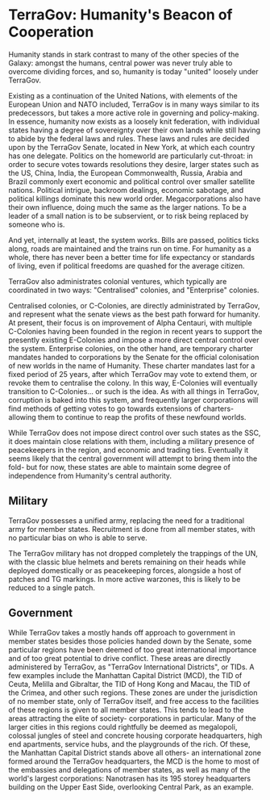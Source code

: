 # TerraGov: Humanity's Beacon of Cooperation

Humanity stands in stark contrast to many of the other species of the Galaxy: amongst the humans, central power was never truly able to overcome dividing forces, and so, humanity is today "united" loosely under TerraGov.

Existing as a continuation of the United Nations, with elements of the European Union and NATO included, TerraGov is in many ways similar to its predecessors, but takes a more active role in governing and policy-making. In essence, humanity now exists as a loosely knit federation, with individual states having a degree of sovereignty over their own lands while still having to abide by the federal laws and rules. These laws and rules are decided upon by the TerraGov Senate, located in New York, at which each country has one delegate. Politics on the homeworld are particularly cut-throat: in order to secure votes towards resolutions they desire, larger states such as the US, China, India, the European Commonwealth, Russia, Arabia and Brazil commonly exert economic and political control over smaller satellite nations. Political intrigue, backroom dealings, economic sabotage, and political killings dominate this new world order. Megacorporations also have their own influence, doing much the same as the larger nations. To be a leader of a small nation is to be subservient, or to risk being replaced by someone who is.

And yet, internally at least, the system works. Bills are passed, politics ticks along, roads are maintained and the trains run on time. For humanity as a whole, there has never been a better time for life expectancy or standards of living, even if political freedoms are quashed for the average citizen.

TerraGov also administrates colonial ventures, which typically are coordinated in two ways: "Centralised" colonies, and "Enterprise" colonies.

Centralised colonies, or C-Colonies, are directly administrated by TerraGov, and represent what the senate views as the best path forward for humanity. At present, their focus is on improvement of Alpha Centauri, with multiple C-Colonies having been founded in the region in recent years to support the presently existing E-Colonies and impose a more direct central control over the system. Enterprise colonies, on the other hand, are temporary charter mandates handed to corporations by the Senate for the official colonisation of new worlds in the name of Humanity. These charter mandates last for a fixed period of 25 years, after which TerraGov may vote to extend them, or revoke them to centralise the colony. In this way, E-Colonies will eventually transition to C-Colonies... or such is the idea. As with all things in TerraGov, corruption is baked into this system, and frequently larger corporations will find methods of getting votes to go towards extensions of charters- allowing them to continue to reap the profits of these newfound worlds.

While TerraGov does not impose direct control over such states as the SSC, it does maintain close relations with them, including a military presence of peacekeepers in the region, and economic and trading ties. Eventually it seems likely that the central government will attempt to bring them into the fold- but for now, these states are able to maintain some degree of independence from Humanity's central authority.

## Military
TerraGov possesses a unified army, replacing the need for a traditional army for member states. Recruitment is done from all member states, with no particular bias on who is able to serve.

The TerraGov military has not dropped completely the trappings of the UN, with the classic blue helmets and berets remaining on their heads while deployed domestically or as peacekeeping forces, alongside a host of patches and TG markings. In more active warzones, this is likely to be reduced to a single patch.

## Government
While TerraGov takes a mostly hands off approach to government in member states besides those policies handed down by the Senate, some particular regions have been deemed of too great international importance and of too great potential to drive conflict. These areas are directly administered by TerraGov, as "TerraGov International Districts", or TIDs. A few examples include the Manhattan Capital District (MCD), the TID of Ceuta, Melilla and Gibraltar, the TID of Hong Kong and Macau, the TID of the Crimea, and other such regions. These zones are under the jurisdiction of no member state, only of TerraGov itself, and free access to the facilities of these regions is given to all member states. This tends to lead to the areas attracting the elite of society- corporations in particular. Many of the larger cities in this regions could rightfully be deemed as megalopoli, colossal jungles of steel and concrete housing corporate headquarters, high end apartments, service hubs, and the playgrounds of the rich. Of these, the Manhattan Capital District stands above all others- an international zone formed around the TerraGov headquarters, the MCD is the home to most of the embassies and delegations of member states, as well as many of the world's largest corporations: Nanotrasen has its 195 storey headquarters building on the Upper East Side, overlooking Central Park, as an example.